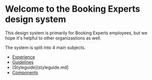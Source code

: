 # Welcome to the Booking Experts design system

This design system is primarily for Booking Experts employees, but we hope it's helpful to other organizastions as well.

The system is split into 4 main subjects.

- [Experience](experience.md)
- [Guidelines](guidelines.md)
- [Styleguide](styleguide.md]
- [Components](compontents.md)
